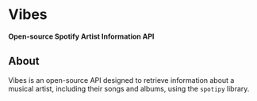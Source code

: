 # Vibes
**Open-source Spotify Artist Information API**

## About
Vibes is an open-source API designed to retrieve information about a musical artist, including their songs and albums, using the `spotipy` library.
